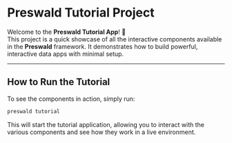 # Preswald Tutorial Project

Welcome to the **Preswald Tutorial App**! 🎉  
This project is a quick showcase of all the interactive components available in the **Preswald** framework. It demonstrates how to build powerful, interactive data apps with minimal setup.

---

## How to Run the Tutorial

To see the components in action, simply run:

```bash
preswald tutorial
```
This will start the tutorial application, allowing you to interact with the various components and see how they work in a live environment.
